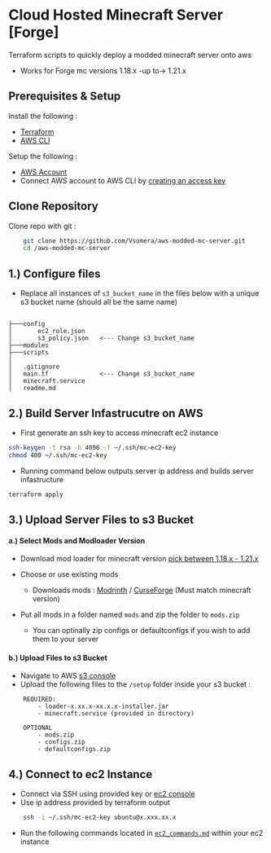 
# Cloud Hosted Minecraft Server [Forge]

Terraform scripts to quickly deploy a modded minecraft server onto aws
- Works for Forge mc versions 1.18.x -up to-> 1.21.x

## Prerequisites & Setup

Install the following :
- [Terraform](https://developer.hashicorp.com/terraform/tutorials/aws-get-started/install-cli)
- [AWS CLI](https://docs.aws.amazon.com/cli/latest/userguide/getting-started-install.html)

Setup the following :
- [AWS Account](https://aws.amazon.com/resources/create-account/)
- Connect AWS account to AWS CLI by [creating an access key](https://www.youtube.com/watch?v=vZXpmgAs91s)


## Clone Repository

Clone repo with git :

```bash
    git clone https://github.com/Vsomera/aws-modded-mc-server.git
    cd /aws-modded-mc-server
```

## 1.) Configure files
- Replace all instances of `s3_bucket_name` in the files below with a unique s3 bucket name (should all be the same name)
```

├───config
│       ec2_role.json
│       s3_policy.json   <--- Change s3_bucket_name
├───modules
├───scripts
│
│   .gitignore
│   main.tf              <--- Change s3_bucket_name
│   minecraft.service
│   readme.md

```

## 2.) Build Server Infastrucutre on AWS
- First generate an ssh key to access minecraft ec2 instance
```bash
ssh-keygen -t rsa -b 4096 -f ~/.ssh/mc-ec2-key
chmod 400 ~/.ssh/mc-ec2-key
```
- Running command below outputs server ip address and builds server infastructure
```bash
terraform apply
```

## 3.) Upload Server Files to s3 Bucket

#### a.) Select Mods and Modloader Version
- Download mod loader for minecraft version [pick between 1.18.x - 1.21.x](https://files.minecraftforge.net/net/minecraftforge/forge/)

- Choose or use existing mods
    - Downloads mods : [Modrinth](https://www.curseforge.com/minecraft/mods) / [CurseForge](https://www.curseforge.com/minecraft/mods) (Must match minecraft version)

- Put all mods in a folder named `mods` and zip the folder to `mods.zip` 
    - You can optinally zip configs or defaultconfigs if you wish to add them to your server

#### b.) Upload Files to s3 Bucket 
- Navigate to AWS [s3 console](https://us-west-2.console.aws.amazon.com/s3/)
- Upload the following files to the `/setup` folder inside your s3 bucket :
```
    REQUIRED:
        - loader-x.xx.x-xx.x.x-installer.jar
        - minecraft.service (provided in directory)

    OPTIONAL
        - mods.zip
        - configs.zip
        - defaultconfigs.zip
```

## 4.) Connect to ec2 Instance
- Connect via SSH using provided key or [ec2 console](https://us-west-2.console.aws.amazon.com/ec2)
- Use ip address provided by terraform output
```bash
    ssh -i ~/.ssh/mc-ec2-key ubuntu@x.xxx.xx.x
```
- Run the following commands located in [`ec2_commands.md`](/scripts/ec2_commands.md) within your ec2 instance
